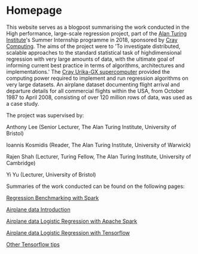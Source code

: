 # Homepage

This website serves as a blogpost summarising the work conducted in the High performance, large-scale regression project, part of the [Alan Turing Institute](https://www.turing.ac.uk/)'s Summer Internship programme in 2018, sponsored by [Cray Computing](https://www.cray.com/). The aims of the project were to 'To investigate distributed, scalable approaches to the standard statistical task of highdimensional regression with very large amounts of data, with the ultimate goal of informing
current best practice in terms of algorithms, architectures and implementations.' The [Cray Urika-GX supercomputer](https://www.cray.com/products/analytics/urika-gx) provided the computing power required to implement and run regression algorithms on very large datasets. An airplane dataset documenting flight arrival and departure details for all commercial flights within the USA, from October 1987 to April 2008, consisting of over 120 million rows of data, was used as a case study.

The project was supervised by:

Anthony Lee (Senior Lecturer, The Alan Turing Institute, University of Bristol)

Ioannis Kosmidis (Reader, The Alan Turing Institute, University of Warwick)

Rajen Shah (Lecturer, Turing Fellow, The Alan Turing Institute, University of Cambridge)

Yi Yu (Lecturer, University of Bristol)


Summaries of the work conducted can be found on the following pages:

[Regression Benchmarking with Spark](https://turingintern2018.github.io/sparkbenchmark)

[Airplane data Introduction](https://turingintern2018.github.io/Airlineintro)

[Airplane data Logistic Regression with Apache Spark](https://turingintern2018.github.io/sparkairplane)

[Airplane data Logistic Regression with Tensorflow](https://turingintern2018.github.io/tensorflowairplane)

[Other Tensorflow tips](https://turingintern2018.github.io/tensorflowother)
